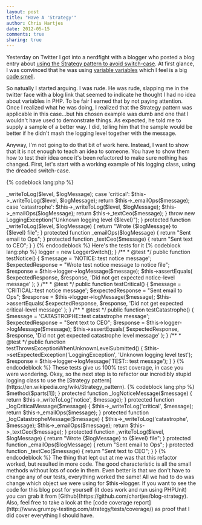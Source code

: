 ```yaml
---
layout: post
title: "Have A 'Strategy'" 
author: Chris Hartjes
date: 2012-05-15
comments: true 
sharing: true 
---
```

Yesterday on Twitter I got into a nerdfight with a blogger who posted a
blog entry about [using the Strategy pattern to avoid switch-case](http://odino.org/use-the-strategy-to-avoid-the-switch-case-antipattern/).
At first glance, I was convinced that he was using [variable variables](http://ca.php.net/manual/en/language.variables.variable.php)
which I feel is a big [code smell](https://en.wikipedia.org/wiki/Code_smell).

So natually I started arguing. I was rude. He was rude, slapping me in the twitter face with a blog link that seemed
to indicate he thought I had no idea about variables in PHP. To be fair I earned that by not paying attention.
Once I realized what he was doing, I realized that the Strategy pattern was applicable in this case...but his
chosen example was dumb and one that I wouldn't have used to demonstrate things. As expected, he told me to supply
a sample of a better way. I did, telling him that the sample would be better if he didn't mash the logging level
together with the message.

Anyway, I'm not going to do that bit of work here. Instead, I want to show that it is not enough to teach an idea
to someone. You have to show them how to test their idea once it's been refactored to make sure nothing has changed.
First, let's start with a working example of his logging class, using the dreaded switch-case.

{% codeblock lang:php %}
<?php

// Sample logger class that uses a switch-case
require_once 'LoggingException.php';

class LoggerSwitch
{
	public function logMessage($message = "CRITICAL::The system encountered a problem")
	{
		$parts = explode('::', $message);
		$level = strtolower($parts[0]);
		$logMessage = $parts[1];

		switch ($level) {
			case 'notice':
				return $this->_writeToLog($level, $logMessage);
			case 'critical':
				$this->_writeToLog($level, $logMessage);
				return $this->_emailOps($message);
			case 'catastrophe':
				$this->_writeToLog($level, $logMessage);
				$this->_emailOps($logMessage);
				return $this->_textCeo($message);
		}

		throw new LoggingException("Unknown logging level {$level}");
	}

	protected function _writeToLog($level, $logMessage)
	{
		return "Wrote {$logMessage} to {$level} file";
	}

	protected function _emailOps($logMessage)
	{
		return "Sent email to Ops";
	}

	protected function _textCeo($message)
	{
		return "Sent text to CEO";
	}
}
{% endcodeblock %}

Here's the tests for it

{% codeblock lang:php %}
<?php

// PHPUnit test for logger-switch.php

require '../logger-switch.php';

class LoggerSwitchTest extends PHPUnit_Framework_TestCase
{
	public $logger;

	public function setUp()
	{
		$this->logger = new LoggerSwitch();
	}
	
	/**
	 * @test
	 */
	public function testNotice()
	{
		$message = 'NOTICE::test notice message';
		$expectedResponse = "Wrote test notice message to notice file";
		$response = $this->logger->logMessage($message);
		$this->assertEquals(
			$expectedResponse,
			$response,
			'Did not get expected notice-level message'
		);
	}

	/**
	 * @test
	 */
	public function testCritical()
	{
		$message = 'CRITICAL::test notice message';
		$expectedResponse = "Sent email to Ops";
		$response = $this->logger->logMessage($message);
		$this->assertEquals(
			$expectedResponse,
			$response,
			'Did not get expected critical-level message'
		);
	}

	/**
	 * @test
	 */
	public function testCatastrophe()
	{
		$message = 'CATASTROPHE::test catastrophe message';
		$expectedResponse = "Sent text to CEO";
		$response = $this->logger->logMessage($message);
		$this->assertEquals(
			$expectedResponse,
			$response,
			'Did not get expected catastrophe level message'
		);
	}

	/**
	 * @test
	 */ 
	public function testThrowsExceptionWhenUnknownLevelSubmitted()
	{
		$this->setExpectedException('LoggingException', 'Unknown logging level test');
		$response = $this->logger->logMessage('TEST:: test message');
	}
}
{% endcodeblock %}

These tests give us 100% test coverage, in case you were wondering.

Okay, so the next step is to refactor our incredibly stupid logging class to
use the [Strategy pattern](https://en.wikipedia.org/wiki/Strategy_pattern).

{% codeblock lang:php %}
<?php

// Logging class that uses the strategy pattern
require_once 'LoggingException.php';

class LoggerStrategy
{
	public function logMessage($message = "CRITICAL::The system encountered a problem")
	{
		$parts = explode('::', $message);
		$level = strtolower($parts[0]);
		$method = sprintf('_log%sMessage', ucfirst($level));

		if (!method_exists($this, $method)) {
			throw new LoggingException('Unknown logging level ' . $level);
		}

		return $this->$method($parts[1]);
	}	

	protected function _logNoticeMessage($message)
	{
		return $this->_writeToLog('notice', $message);
	}

	protected function _logCriticalMessage($message)
	{
		$this->_writeToLog('critical', $message);
		return $this->_emailOps($message);	
	}

	protected function _logCatastropheMessage($message)
	{
		$this->_writeToLog('catastrophe', $message);
		$this->_emailOps($message);
		return $this->_textCeo($message);
	}

	protected function _writeToLog($level, $logMessage)
	{
		return "Wrote {$logMessage} to {$level} file";
	}

	protected function _emailOps($logMessage)
	{
		return "Sent email to Ops";
	}

	protected function _textCeo($message)
	{
		return "Sent text to CEO";
	}
}
{% endcodeblock %}

The thing that lept out at me was that this refactor worked, but resulted in
more code. The good characteristic is all the small methods without lots of
code in them. Even better is that we don't have to change any of our tests,
everything worked the same! All we had to do was change which object we
were using for $this->logger.

If you want to see the code for this blog post for yourself (it does work
and run using PHPUnit) you can grab it from [Github](https://github.com/chartjes/blog-strategy).
Also, feel free to take a look at the [code coverage report](http://www.grumpy-testing.com/strategy/tests/coverage/)
as proof that I did cover everything I should have.


